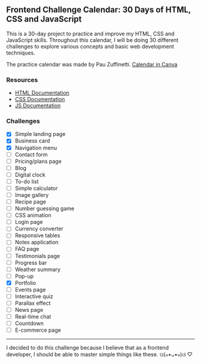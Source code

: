 ## Frontend Challenge Calendar: 30 Days of HTML, CSS and JavaScript

This is a 30-day project to practice and improve my HTML, CSS and JavaScript skills. Throughout this calendar, I will be doing 30 different challenges to explore various concepts and basic web development techniques. 

The practice calendar was made by Pau Zuffinetti. 
[Calendar in Canva](https://www.canva.com/design/DAGKB9Ndf7E/9DKa5mmAbDOkD-04pH-x7A/edit)

### Resources 

- [HTML Documentation](https://developer.mozilla.org/es/docs/Web/HTML)
- [CSS Documentation](https://developer.mozilla.org/es/docs/Web/CSS)
- [JS Documentation](https://developer.mozilla.org/es/docs/Web/JavaScript)

### Challenges 
- [x] Simple landing page
- [x] Business card
- [x] Navigation menu
- [ ] Contact form
- [ ] Pricing/plans page
- [ ] Blog
- [ ] Digital clock
- [ ] To-do list
- [ ] Simple calculator
- [ ] Image gallery
- [ ] Recipe page
- [ ] Number guessing game
- [ ] CSS animation
- [ ] Login page
- [ ] Currency converter
- [ ] Responsive tables
- [ ] Notes application
- [ ] FAQ page
- [ ] Testimonials page
- [ ] Progress bar
- [ ] Weather summary
- [ ] Pop-up
- [x] Portfolio
- [ ] Events page
- [ ] Interactive quiz
- [ ] Parallax effect
- [ ] News page
- [ ] Real-time chat
- [ ] Countdown
- [ ] E-commerce page

---
I decided to do this challenge because I believe that as a frontend developer, I should be able to master simple things like these.  ପ(๑•ᴗ•๑)ଓ ♡ 